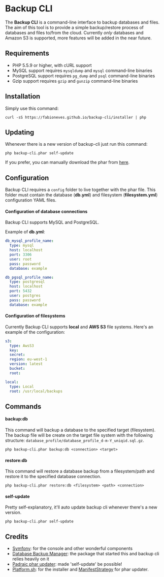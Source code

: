 # Backup CLI

The **Backup CLI** is a command-line interface to backup databases and files. The aim of this tool is to provide a simple backup/restore process of databases and files to/from the cloud. Currently *only* databases and Amazon S3 is supported, more features will be added in the near future.

## Requirements

* PHP 5.5.9 or higher, with cURL support
* MySQL support requires `mysqldump` and `mysql` command-line binaries
* PostgreSQL support requires `pg_dump` and `psql` command-line binaries
* Gzip support requires `gzip` and `gunzip` command-line binaries

## Installation

Simply use this command:

    curl -sS https://fabioneves.github.io/backup-cli/installer | php

## Updating

Whenever there is a new version of backup-cli just run this command:

    php backup-cli.phar self-update

If you prefer, you can manually download the phar from [here](https://fabioneves.github.io/backup-cli/backup-cli.phar).

## Configuration

Backup CLI requires a `config` folder to live together with the phar file. This folder must contain the database (**db.yml**) and filesystem (**filesystem.yml**) configuration YAML files.

#### Configuration of database connections

Backup CLI supports MySQL and PostgreSQL.

Example of **db.yml**:
```yaml
db_mysql_profile_name:
  type: mysql
  host: localhost
  port: 3306
  user: root
  pass: password
  database: example

db_pgsql_profile_name:
  type: postgresql
  host: localhost
  port: 5432
  user: postgres
  pass: password
  database: example
```

#### Configuration of filesystems

Currently Backup CLI supports **local** and **AWS S3** file systems. Here's an example of the configuration:

```yaml
s3:
  type: AwsS3
  key:
  secret:
  region: eu-west-1
  version: latest
  bucket:
  root:

local:
  type: Local
  root: /usr/local/backups
```

## Commands

#### backup:db

This command will backup a database to the specified target (filesystem). The backup file will be create on the target file system with the following structure: `database_profile/database_profile_d-m-Y_uniqid.sql.gz`.

    php backup-cli.phar backup:db <connection> <target>

#### restore:db

This command will restore a database backup from a filesystem/path and restore it to the specified database connection.

    php backup-cli.phar restore:db <filesystem> <path> <connection>

#### self-update

Pretty self-explanatory, it'll auto update backup cli whenever there's a new version.

    php backup-cli.phar self-update

## Credits

* [Symfony](http://symfony.com): for the console and other wonderful components
* [Database Backup Manager](https://github.com/backup-manager/backup-manager): the package that started this and backup cli relies heavily on it
* [Padraic phar updater](https://github.com/padraic/phar-updater): made 'self-update' be possible!
* [Platform.sh](https://platform.sh): for the installer and [ManifestStrategy](https://github.com/pjcdawkins/platformsh-cli/blob/replace-phar-update/src/SelfUpdate/ManifestStrategy.php) for phar updater.
